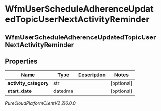 # WfmUserScheduleAdherenceUpdatedTopicUserNextActivityReminder

## WfmUserScheduleAdherenceUpdatedTopicUserNextActivityReminder

## Properties

|Name | Type | Description | Notes|
|------------ | ------------- | ------------- | -------------|
| **activity_category** | str |  | [optional] |
| **start_date** | datetime |  | [optional] |



_PureCloudPlatformClientV2 216.0.0_
